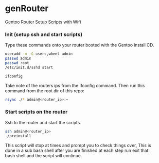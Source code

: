 # genRouter
Gentoo Router Setup Scripts with Wifi

### Init (setup ssh and start scripts)
Type these commands onto your router booted with the Gentoo install CD.
```bash
useradd -m -G users,wheel admin
passwd admin
passwd root
/etc/init.d/sshd start

ifconfig
```

Take note of the routers ips from the ifconfig command. Then run this command from the root dir of this repo:
```bash
rsync ./* admin@<router_ip>:~
```

### Start scripts on the router
Ssh to the router and start the scripts.
```bash
ssh admin@<router_ip>
./preinstall
```
This script will stop at times and prompt you to check things over,  This is done in a sub bash shell after you are finished at each step run exit that bash shell and the script will continue.

